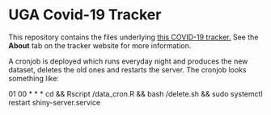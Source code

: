 # UGA Covid-19 Tracker

This repository contains the files underlying [this COVID-19 tracker.](https://shiny.ovpr.uga.edu/yact/) 
See the **About** tab on the tracker website for more information.

A cronjob is deployed which runs everyday night and produces the new dataset, deletes the old ones and restarts the server. The cronjob looks something like:

01 00 * * * cd <path to the folder> && Rscript <path to the folder>/data_cron.R && bash <path to the folder>/delete.sh && sudo systemctl restart shiny-server.service